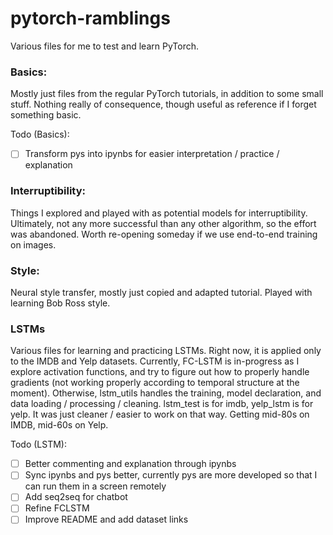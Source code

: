 # pytorch-ramblings

Various files for me to test and learn PyTorch. 

### Basics:

Mostly just files from the regular PyTorch tutorials, in addition to some small stuff. Nothing really of consequence, though useful as reference if I forget something basic.

Todo (Basics):
- [ ] Transform pys into ipynbs for easier interpretation / practice / explanation

### Interruptibility:

Things I explored and played with as potential models for interruptibility. Ultimately, not any more successful than any other algorithm, so the effort was abandoned. Worth re-opening someday if we use end-to-end training on images.

### Style:

Neural style transfer, mostly just copied and adapted tutorial. Played with learning Bob Ross style.

### LSTMs

Various files for learning and practicing LSTMs. Right now, it is applied only to the IMDB and Yelp datasets. Currently, FC-LSTM is in-progress as I explore activation functions, and try to figure out how to properly handle gradients (not working properly according to temporal structure at the moment). Otherwise, lstm_utils handles the training, model declaration, and data loading / processing / cleaning. lstm_test is for imdb, yelp_lstm is for yelp. It was just cleaner / easier to work on that way. Getting mid-80s on IMDB, mid-60s on Yelp.

Todo (LSTM):
- [ ] Better commenting and explanation through ipynbs
- [ ] Sync ipynbs and pys better, currently pys are more developed so that I can run them in a screen remotely
- [ ] Add seq2seq for chatbot
- [ ] Refine FCLSTM
- [ ] Improve README and add dataset links

